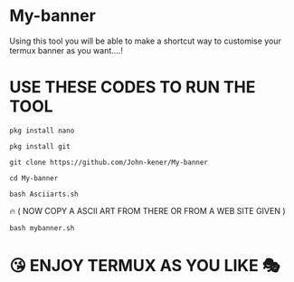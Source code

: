 # My-banner
Using this tool you will be able to make a shortcut way to customise your termux banner as  you want....!

# USE THESE CODES TO RUN THE TOOL

`pkg install nano`

`pkg install git`

`git clone https://github.com/John-kener/My-banner `

`cd My-banner`

`bash Asciiarts.sh`

🔥 ( NOW COPY A ASCII ART FROM THERE OR FROM A WEB SITE GIVEN )

`bash mybanner.sh`


# 😘 ENJOY TERMUX AS YOU LIKE 🎭

